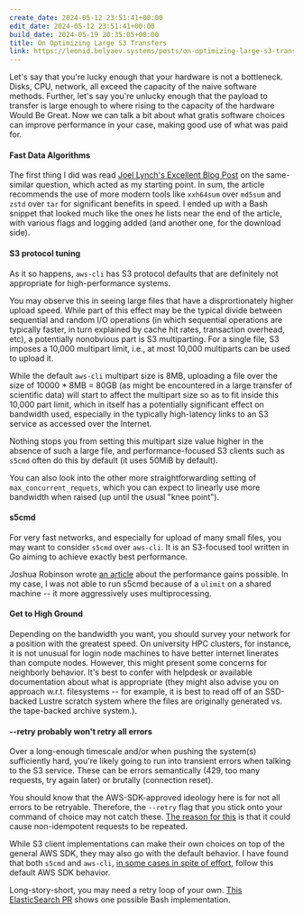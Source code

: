 ```yaml
---
create_date: 2024-05-12 23:51:41+00:00
edit_date: 2024-05-12 23:51:41+00:00
build_date: 2024-05-19 20:35:05+00:00
title: On Optimizing Large S3 Transfers
link: https://leonid.belyaev.systems/posts/on-optimizing-large-s3-transfers.html
---
```



Let's say that you're lucky enough that your hardware is not a bottleneck. Disks, CPU, network, all exceed the capacity of the naive software methods. Further, let's say you're unlucky enough that the payload to transfer is large enough to where rising to the capacity of the hardware Would Be Great. Now we can talk a bit about what gratis software choices can improve performance in your case, making good use of what was paid for.

#### Fast Data Algorithms

The first thing I did was read [Joel Lynch's Excellent Blog Post](https://jolynch.github.io/posts/use_fast_data_algorithms/) on the same-similar question, which acted as my starting point. In sum, the article recommends the use of more modern tools like `xxh64sum` over `md5sum` and `zstd` over `tar` for significant benefits in speed. I ended up with a Bash snippet that looked much like the ones he lists near the end of the article, with various flags and logging added (and another one, for the download side).

#### S3 protocol tuning

As it so happens, `aws-cli` has S3 protocol defaults that are definitely not appropriate for high-performance systems.

You may observe this in seeing large files that have a disprortionately higher upload speed. While part of this effect may be the typical divide between sequential and random I/O operations (in which sequential operations are typically faster, in turn explained by cache hit rates, transaction overhead, etc), a potentially nonobvious part is S3 multiparting. For a single file, S3 imposes a 10,000 multipart limit, i.e., at most 10,000 multiparts can be used to upload it.

While the default `aws-cli` multipart size is 8MB, uploading a file over the size of 10000 * 8MB = 80GB (as might be encountered in a large transfer of scientific data) will start to affect the multipart size so as to fit inside this 10,000 part limit, which in itself has a potentially significant effect on bandwidth used, especially in the typically high-latency links to an S3 service as accessed over the Internet.

Nothing stops you from setting this multipart size value higher in the absence of such a large file, and performance-focused S3 clients such as `s5cmd` often do this by default (it uses 50MiB by default).

You can also look into the other more straightforwarding setting of `max_concurrent_requets`, which you can expect to linearly use more bandwidth when raised (up until the usual "knee point").

#### s5cmd

For very fast networks, and especially for upload of many small files, you may want to consider `s5cmd` over `aws-cli`. It is an S3-focused tool written in Go aiming to achieve exactly best performance.

Joshua Robinson wrote [an article](https://joshua-robinson.medium.com/s5cmd-for-high-performance-object-storage-7071352cc09d) about the performance gains possible. In my case, I was not able to run s5cmd because of a `ulimit` on a shared machine -- it more aggressively uses multiprocessing.

#### Get to High Ground

Depending on the bandwidth you want, you should survey your network for a position with the greatest speed. On university HPC clusters, for instance, it is not unusual for login node machines to have better internet linerates than compute nodes. However, this might present some concerns for neighborly behavior. It's best to confer with helpdesk or available documentation about what is appropriate (they might also advise you on approach w.r.t. filesystems -- for example, it is best to read off of an SSD-backed Lustre scratch system where the files are originally generated vs. the tape-backed archive system.).

#### --retry probably won't retry all errors

Over a long-enough timescale and/or when pushing the system(s) sufficiently hard, you're likely going to run into transient errors when talking to the S3 service. These can be errors semantically (429, too many requests, try again later) or brutally (connection reset).

You should know that the AWS-SDK-approved ideology here is for not all errors to be retryable. Therefore, the `--retry` flag that you stick onto your command of choice may not catch these. [The reason for this](https://github.com/aws/aws-sdk-go/issues/4793) is that it could cause non-idempotent requests to be repeated.

While S3 client implementations can make their own choices on top of the general AWS SDK, they may also go with the default behavior. I have found that both `s5cmd` and `aws-cli`, [in some cases in spite of effort](https://github.com/peak/s5cmd/issues/294), follow this default AWS SDK behavior.

Long-story-short, you may need a retry loop of your own. [This ElasticSearch PR](https://github.com/elastic/elasticsearch/pull/48560) shows one possible Bash implementation.